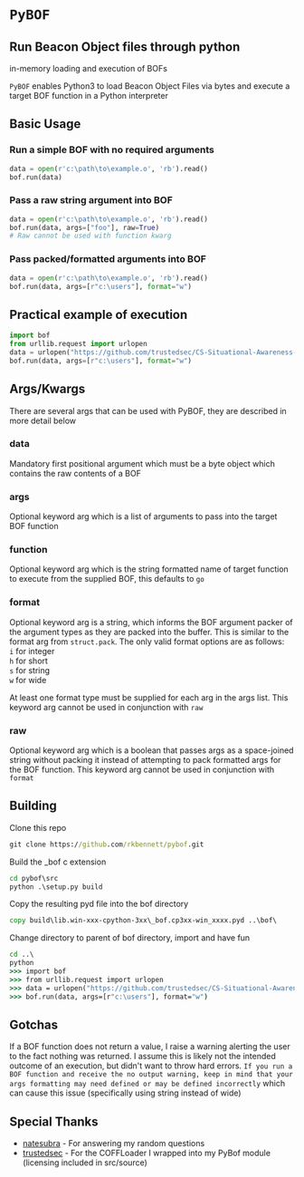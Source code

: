 # `PyBOF`
## Run Beacon Object files through python

in-memory loading and execution of BOFs

`PyBOF` enables Python3 to load Beacon Object Files via bytes and execute a target BOF function in a Python interpreter

## Basic Usage

### Run a simple BOF with no required arguments
```python
data = open(r'c:\path\to\example.o', 'rb').read()
bof.run(data)
```

### Pass a raw string argument into BOF
```python
data = open(r'c:\path\to\example.o', 'rb').read()
bof.run(data, args=["foo"], raw=True)
# Raw cannot be used with function kwarg
```

### Pass packed/formatted arguments into BOF
```python
data = open(r'c:\path\to\example.o', 'rb').read()
bof.run(data, args=[r"c:\users"], format="w")
```

## Practical example of execution
```python
import bof
from urllib.request import urlopen
data = urlopen("https://github.com/trustedsec/CS-Situational-Awareness-BOF/raw/master/SA/dir/dir.x64.o").read()
bof.run(data, args=[r"c:\users"], format="w")
```

## Args/Kwargs
There are several args that can be used with PyBOF, they are described in more detail below

### data
Mandatory first positional argument which must be a byte object which contains the raw contents of a BOF

### args
Optional keyword arg which is a list of arguments to pass into the target BOF function

### function
Optional keyword arg which is the string formatted name of target function to execute from the supplied BOF, this defaults to `go`

### format
Optional keyword arg is a string, which informs the BOF argument packer of the argument types as they are packed into the buffer. This is similar to the format arg from `struct.pack`. The only valid format options are as follows:\
`i` for integer\
`h` for short\
`s` for string\
`w` for wide

At least one format type must be supplied for each arg in the args list. This keyword arg cannot be used in conjunction with `raw`

### raw
Optional keyword arg which is a boolean that passes args as a space-joined string without packing it instead of attempting to pack formatted args for the BOF function. This keyword arg cannot be used in conjunction with `format`

## Building
Clone this repo

```cmd
git clone https://github.com/rkbennett/pybof.git
```

Build the _bof c extension
```cmd
cd pybof\src
python .\setup.py build
```

Copy the resulting pyd file into the bof directory
```cmd
copy build\lib.win-xxx-cpython-3xx\_bof.cp3xx-win_xxxx.pyd ..\bof\
```

Change directory to parent of bof directory, import and have fun
```cmd
cd ..\
python
>>> import bof
>>> from urllib.request import urlopen
>>> data = urlopen("https://github.com/trustedsec/CS-Situational-Awareness-BOF/raw/master/SA/dir/dir.x64.o").read()
>>> bof.run(data, args=[r"c:\users"], format="w")
```

## Gotchas
If a BOF function does not return a value, I raise a warning alerting the user to the fact nothing was returned. I assume this is likely not the intended outcome of an execution, but didn't want to throw hard errors. `If you run a BOF function and receive the no output warning, keep in mind that your args formatting may need defined or may be defined incorrectly` which can cause this issue (specifically using string instead of wide)

## Special Thanks
* [natesubra](https://github.com/natesubra) - For answering my random questions
* [trustedsec](https://github.com/trustedsec) - For the COFFLoader I wrapped into my PyBof module (licensing included in src/source)